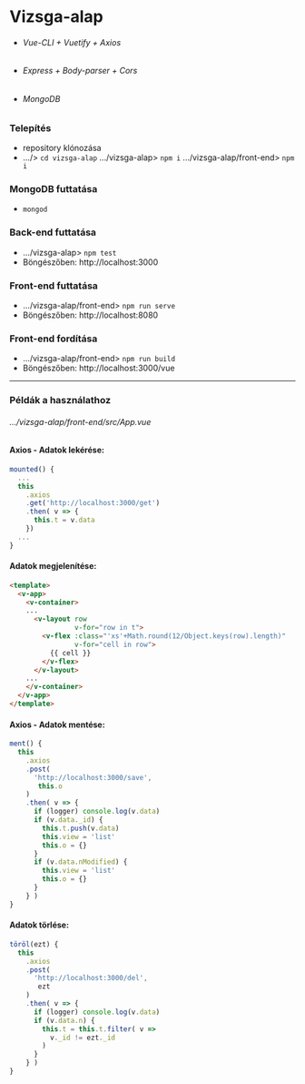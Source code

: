 # Vizsga-alap
- ###### Vue-CLI + Vuetify + Axios
- ###### Express + Body-parser + Cors
- ###### MongoDB

### Telepítés
- repository klónozása
- .../> ```cd vizsga-alap```
.../vizsga-alap> ```npm i```
.../vizsga-alap/front-end> ```npm i```

### MongoDB futtatása
- ```mongod```

### Back-end futtatása
- .../vizsga-alap> ```npm test```
- Böngészőben: http://localhost:3000

### Front-end futtatása
- .../vizsga-alap/front-end> ```npm run serve```
- Böngészőben: http://localhost:8080

### Front-end fordítása
- .../vizsga-alap/front-end> ```npm run build```
- Böngészőben: http://localhost:3000/vue

<hr>

### Példák a használathoz
###### .../vizsga-alap/front-end/src/App.vue

#### Axios - Adatok lekérése:
```javascript
mounted() {
  ...
  this
    .axios
    .get('http://localhost:3000/get')
    .then( v => {
      this.t = v.data
    })
  ...  
}  
```

#### Adatok megjelenítése:
```HTML
<template>
  <v-app>
    <v-container>
    ...
      <v-layout row
                v-for="row in t">
        <v-flex :class="'xs'+Math.round(12/Object.keys(row).length)"
                v-for="cell in row">
          {{ cell }}
        </v-flex>
      </v-layout>
    ...
    </v-container>
  </v-app>
</template>
```
#### Axios - Adatok mentése:
```javascript
ment() {
  this
    .axios
    .post(
      'http://localhost:3000/save',
       this.o
    )
    .then( v => {
      if (logger) console.log(v.data)
      if (v.data._id) {
        this.t.push(v.data)
        this.view = 'list'
        this.o = {}
      }
      if (v.data.nModified) {
        this.view = 'list'
        this.o = {}
      }
    } )
}
```

#### Adatok törlése:
```javascript
töröl(ezt) {
  this
    .axios
    .post(
      'http://localhost:3000/del',
       ezt
    )
    .then( v => {
      if (logger) console.log(v.data)
      if (v.data.n) {
        this.t = this.t.filter( v =>
          v._id != ezt._id
        )
      }
    } )
}
```
